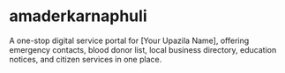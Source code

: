 # amaderkarnaphuli
A one-stop digital service portal for [Your Upazila Name], offering emergency contacts, blood donor list, local business directory, education notices, and citizen services in one place.
